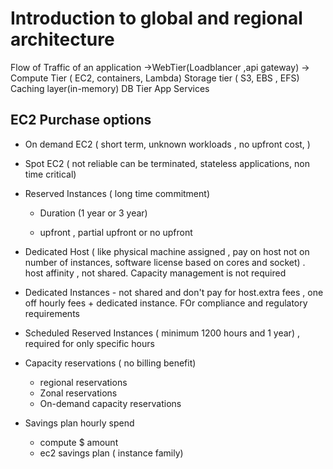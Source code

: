 # Introduction to global and regional architecture

Flow of Traffic of an application ->WebTier(Loadblancer ,api gateway) -> Compute Tier ( EC2, containers, Lambda) 
Storage tier ( S3, EBS , EFS)
Caching layer(in-memory)
DB Tier
App Services

## EC2 Purchase options

- On demand EC2 ( short term, unknown workloads , no upfront cost, )

- Spot EC2 ( not reliable can be terminated, stateless applications, non time critical)

- Reserved Instances ( long time commitment)
  - Duration (1 year or 3 year)

  - upfront , partial upfront or no upfront

- Dedicated Host ( like physical machine assigned , pay on host not on number of instances, software license based on cores and socket) . host affinity , not shared. Capacity management is not required

- Dedicated Instances - not shared and don't pay for host.extra fees  , one off hourly fees + dedicated instance. FOr compliance and regulatory requirements

- Scheduled Reserved Instances ( minimum 1200 hours and 1 year) , required for only specific hours

- Capacity reservations ( no billing benefit)
  - regional reservations
  - Zonal reservations
  - On-demand capacity reservations

- Savings plan hourly spend
  - compute $ amount
  - ec2 savings plan ( instance family)
